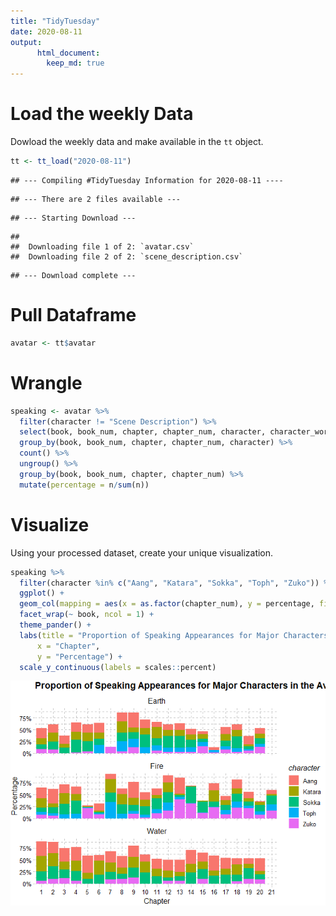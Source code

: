 ```yaml
---
title: "TidyTuesday"
date: 2020-08-11
output:
      html_document:
        keep_md: true
---
```




# Load the weekly Data

Dowload the weekly data and make available in the `tt` object.


```r
tt <- tt_load("2020-08-11")
```

```
## --- Compiling #TidyTuesday Information for 2020-08-11 ----
```

```
## --- There are 2 files available ---
```

```
## --- Starting Download ---
```

```
## 
## 	Downloading file 1 of 2: `avatar.csv`
## 	Downloading file 2 of 2: `scene_description.csv`
```

```
## --- Download complete ---
```

# Pull Dataframe


```r
avatar <- tt$avatar
```

# Wrangle

```r
speaking <- avatar %>%
  filter(character != "Scene Description") %>%
  select(book, book_num, chapter, chapter_num, character, character_words) %>%
  group_by(book, book_num, chapter, chapter_num, character) %>%
  count() %>%
  ungroup() %>%
  group_by(book, book_num, chapter, chapter_num) %>%
  mutate(percentage = n/sum(n))
```

# Visualize

Using your processed dataset, create your unique visualization.


```r
speaking %>% 
  filter(character %in% c("Aang", "Katara", "Sokka", "Toph", "Zuko")) %>%
  ggplot() +
  geom_col(mapping = aes(x = as.factor(chapter_num), y = percentage, fill = character)) +
  facet_wrap(~ book, ncol = 1) +
  theme_pander() +
  labs(title = "Proportion of Speaking Appearances for Major Characters in the Avatar Book Series",
      x = "Chapter",
      y = "Percentage") +
  scale_y_continuous(labels = scales::percent)
```

![](2020_08_11_files/figure-html/Visualize-1.png)<!-- -->
